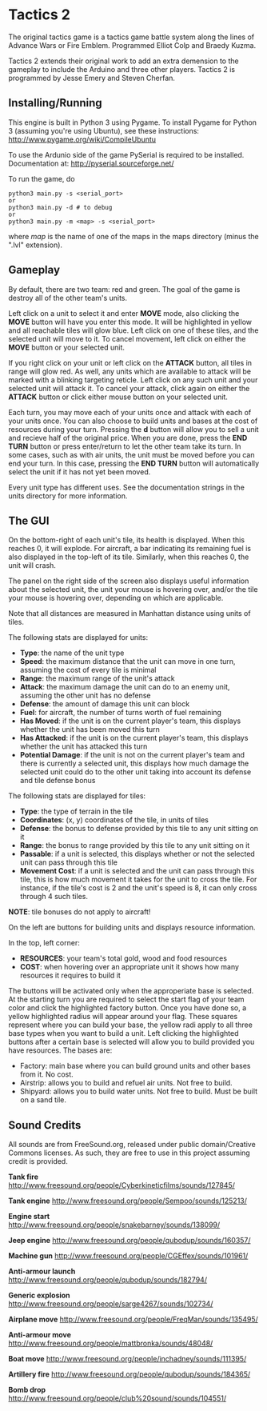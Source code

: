 Tactics 2
=======

The original tactics game is a tactics game battle system along the lines of 
Advance Wars or Fire Emblem. Programmed Elliot Colp and Braedy Kuzma.

Tactics 2 extends their original work to add an extra demension to the 
gameplay to include the Arduino and three other players.
Tactics 2 is programmed by Jesse Emery and Steven Cherfan.

Installing/Running
------------------

This engine is built in Python 3 using Pygame. To install Pygame for Python 3
(assuming you're using Ubuntu), see these instructions:
http://www.pygame.org/wiki/CompileUbuntu

To use the Ardunio side of the game PySerial is required to be installed.
Documentation at: http://pyserial.sourceforge.net/

To run the game, do

    python3 main.py -s <serial_port>
    or
    python3 main.py -d # to debug
    or
    python3 main.py -m <map> -s <serial_port>

where _map_ is the name of one of the maps in the maps directory (minus 
the ".lvl" extension).

Gameplay
--------

By default, there are two team: red and green. The goal of the game is 
destroy all of the other team's units.

Left click on a unit to select it and enter **MOVE** mode, also clicking 
the **MOVE** button will have you enter this mode. It will be highlighted
in yellow and all reachable tiles will glow blue. Left click on one of these tiles, 
and the selected unit will move to it. To cancel movement, 
left click on either the **MOVE** button or your selected unit.

If you right click on  your unit or left click on the **ATTACK** button, 
all tiles in range will glow red. As well, any units which are available 
to attack will be marked with a blinking targeting reticle.
Left click on any such unit and your selected unit will attack it. 
To cancel your attack, click again on either the **ATTACK** button or 
click either mouse button on your selected unit.

Each turn, you may move each of your units once and attack with each of your 
units once. You can also choose to build units and bases at the cost of 
resources during your turn. Pressing the **d** button will allow you to
sell a unit and recieve half of the original price. 
When you are done, press the **END TURN** button or press enter/return
to let the other team take its turn. In some cases, such as with air units, the unit 
must be moved before you can end your turn. In this case, pressing the **END 
TURN** button will automatically select the unit if it has not yet been moved.


Every unit type has different uses. See the documentation strings in the 
units directory for more information.

The GUI
-------

On the bottom-right of each unit's tile, its health is displayed. When this 
reaches 0, it will explode. For aircraft, a bar indicating its remaining 
fuel is also displayed in the top-left of its tile. Similarly, when this 
reaches 0, the unit will crash.

The panel on the right side of the screen also displays useful information 
about the selected unit, the unit your mouse is hovering over, and/or the 
tile your mouse is hovering over, depending on which are applicable.

Note that all distances are measured in Manhattan distance using units of 
tiles.

The following stats are displayed for units:

- **Type**: the name of the unit type
- **Speed**: the maximum distance that the unit can move in one turn, assuming
  the cost of every tile is minimal
- **Range**: the maximum range of the unit's attack
- **Attack**: the maximum damage the unit can do to an enemy unit, assuming the
  other unit has no defense
- **Defense**: the amount of damage this unit can block
- **Fuel**: for aircraft, the number of turns worth of fuel remaining
- **Has Moved**: if the unit is on the current player's team, this displays
  whether the unit has been moved this turn
- **Has Attacked**: if the unit is on the current player's team, this displays
  whether the unit has attacked this turn
- **Potential Damage**: if the unit is not on the current player's team and
  there is currently a selected unit, this displays how much damage the selected
  unit could do to the other unit taking into account its defense and tile
  defense bonus

The following stats are displayed for tiles:

- **Type**: the type of terrain in the tile
- **Coordinates**: (x, y) coordinates of the tile, in units of tiles
- **Defense**: the bonus to defense provided by this tile to any unit sitting on
  it
- **Range**: the bonus to range provided by this tile to any unit sitting on it
- **Passable**: if a unit is selected, this displays whether or not the selected
  unit can pass through this tile
- **Movement Cost**: if a unit is selected and the unit can pass through this
  tile, this is how much movement it takes for the unit to cross the tile. For
  instance, if the tile's cost is 2 and the unit's speed is 8, it can only cross
  through 4 such tiles.

**NOTE**: tile bonuses do not apply to aircraft!

On the left are buttons for building units and displays resource information.

In the top, left corner:
- **RESOURCES**: your team's total gold, wood and food resources
- **COST**: when hovering over an appropriate unit it shows how many resources
  it requires to build it

The buttons will be activated only when the approperiate base is selected. At the starting
turn you are required to select the start flag of your team color and click the highlighted
factory button. Once you have done so, a yellow highlighted radius will appear around your
flag. These squares represent where you can build your base, the yellow radi apply to all
three base types when you want to build a unit. Left clicking the highlighted buttons after a 
certain base is selected will allow you to build provided you have resources.
The bases are:
- Factory: main base where you can build ground units and other bases from it. No cost.
- Airstrip: allows you to build and refuel air units. Not free to build.
- Shipyard: allows you to build water units. Not free to build. Must be built on a sand tile.

Sound Credits
-------------
All sounds are from FreeSound.org, released under public domain/Creative Commons
licenses. As such, they are free to use in this project assuming credit is
provided.

**Tank fire**
http://www.freesound.org/people/Cyberkineticfilms/sounds/127845/

**Tank engine**
http://www.freesound.org/people/Sempoo/sounds/125213/

**Engine start**
http://www.freesound.org/people/snakebarney/sounds/138099/

**Jeep engine**
http://www.freesound.org/people/qubodup/sounds/160357/

**Machine gun**
http://www.freesound.org/people/CGEffex/sounds/101961/

**Anti-armour launch**
http://www.freesound.org/people/qubodup/sounds/182794/

**Generic explosion**
http://www.freesound.org/people/sarge4267/sounds/102734/

**Airplane move**
http://www.freesound.org/people/FreqMan/sounds/135495/

**Anti-armour move**
http://www.freesound.org/people/mattbronka/sounds/48048/

**Boat move**
http://www.freesound.org/people/inchadney/sounds/111395/

**Artillery fire**
http://www.freesound.org/people/qubodup/sounds/184365/

**Bomb drop**
http://www.freesound.org/people/club%20sound/sounds/104551/
